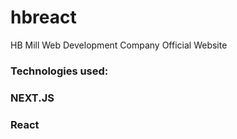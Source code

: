 # hbreact
HB Mill Web Development Company Official Website
### Technologies used: ### 
### NEXT.JS ###
### React ### 
